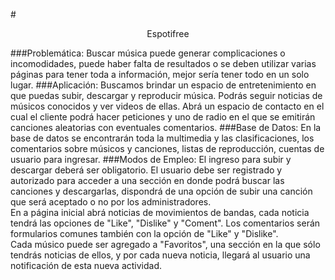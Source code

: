 #<p align=center>Espotifree</p>
###Problemática:
Buscar música puede generar complicaciones o incomodidades, puede haber falta de resultados o se deben utilizar varias páginas para tener toda a información, mejor sería tener todo en un solo lugar.
###Aplicación:
Buscamos brindar un espacio de entretenimiento en que puedas subir, descargar y reproducir música. Podrás seguir noticias de músicos conocidos y ver videos de ellas. Abrá un espacio de contacto en el cual el cliente podrá hacer peticiones y uno de radio	en el que se emitirán canciones aleatorias con eventuales comentarios.
###Base de Datos:
En la base de datos se encontrarán toda la multimedia y las clasificaciones, los comentarios sobre músicos y canciones, listas de reproducción, cuentas de usuario para ingresar.
###Modos de Empleo:
El ingreso para subir y descargar deberá ser obligatorio. El usuario debe ser registrado y autorizado para acceder a una sección en donde podrá buscar las canciones y descargarlas, dispondrá de una opción de subir una canción que será aceptado o no por los administradores.<br>
En a página inicial abrá noticias de movimientos de bandas, cada noticia tendrá las opciones de "Like", "Dislike" y "Coment". Los comentarios serán formularios comunes también con la opción de "Like" y "Dislike".<br>
Cada músico puede ser agregado a "Favoritos", una sección en la que sólo tendrás noticias de ellos, y por cada nueva noticia, llegará al usuario una notificación de esta nueva actividad.